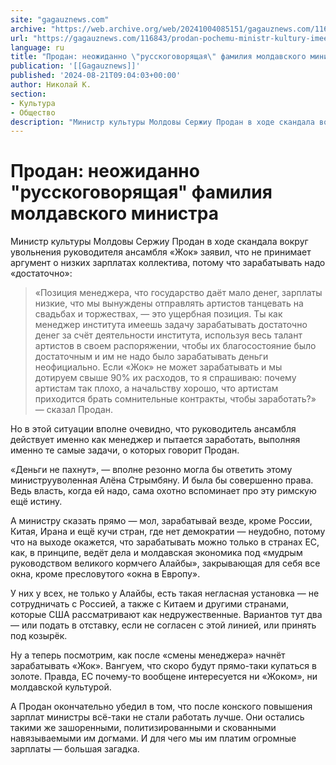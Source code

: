 ```yaml
---
site: "gagauznews.com"
archive: "https://web.archive.org/web/20241004085151/gagauznews.com/116843/prodan-pochemu-ministr-kultury-imeet-stol-govoryashhuyu-familiyu.html"
url: "https://gagauznews.com/116843/prodan-pochemu-ministr-kultury-imeet-stol-govoryashhuyu-familiyu.html"
language: ru
title: "Продан: неожиданно \"русскоговорящая\" фамилия молдавского министра"
publication: '[[Gagauznews]]'
published: '2024-08-21T09:04:03+00:00'
author: Николай К.
section:
- Культура
- Общество
description: "Министр культуры Молдовы Сержиу Продан в ходе скандала вокруг увольнения руководителя ансамбля «Жок» заявил, что не принимает аргумент о низких зарплатах коллектива, потому что зарабатывать надо «достаточно»: «Позиция менеджера, что государство даёт мало денег, зарплаты низкие, что мы вынуждены отправлять артистов танцевать на свадьбах и торжествах, — это ущербная позиция. Ты как менеджер института имеешь задачу зарабатывать достаточно денег за счёт деятельности института, используя весь талант артистов в своем распоряжении, чтобы их благосостояние было достаточным и им не надо было зарабатывать деньги неофициально. Если «Жок» не может зарабатывать и мы дотируем свыше 90% их расходов, то я спрашиваю: почему артистам […]"
---
```


# Продан: неожиданно "русскоговорящая" фамилия молдавского министра

Министр культуры Молдовы Сержиу Продан в ходе скандала вокруг увольнения руководителя ансамбля «Жок» заявил, что не принимает аргумент о низких зарплатах коллектива, потому что зарабатывать надо «достаточно»:

> «Позиция менеджера, что государство даёт мало денег, зарплаты низкие, что мы вынуждены отправлять артистов танцевать на свадьбах и торжествах, — это ущербная позиция. Ты как менеджер института имеешь задачу зарабатывать достаточно денег за счёт деятельности института, используя весь талант артистов в своем распоряжении, чтобы их благосостояние было достаточным и им не надо было зарабатывать деньги неофициально. Если «Жок» не может зарабатывать и мы дотируем свыше 90% их расходов, то я спрашиваю: почему артистам так плохо, а начальству хорошо, что артистам приходится брать сомнительные контракты, чтобы заработать?» — сказал Продан.

Но в этой ситуации вполне очевидно, что руководитель ансамбля действует именно как менеджер и пытается заработать, выполняя именно те самые задачи, о которых говорит Продан.

«Деньги не пахнут», — вполне резонно могла бы ответить этому министрууволенная Алёна Стрымбяну. И была бы совершенно права. Ведь власть, когда ей надо, сама охотно вспоминает про эту римскую ещё истину.

А министру сказать прямо — мол, зарабатывай везде, кроме России, Китая, Ирана и ещё кучи стран, где нет демократии — неудобно, потому что на выходе окажется, что зарабатывать можно только в странах ЕС, как, в принципе, ведёт дела и молдавская экономика под «мудрым руководством великого кормчего Алайбы», закрывающая для себя все окна, кроме пресловутого «окна в Европу».

У них у всех, не только у Алайбы, есть такая негласная установка — не сотрудничать с Россией, а также с Китаем и другими странами, которые США рассматривают как недружественные. Вариантов тут два — или подать в отставку, если не согласен с этой линией, или принять под козырёк.

Ну а теперь посмотрим, как после «смены менеджера» начнёт зарабатывать «Жок». Вангуем, что скоро будут прямо-таки купаться в золоте. Правда, ЕС почему-то вообщене интересуется ни «Жоком», ни молдавской культурой.

А Продан окончательно убедил в том, что после конского повышения зарплат министры всё-таки не стали работать лучше. Они остались такими же зашоренными, политизированными и скованными навязываемыми им догмами. И для чего мы им платим огромные зарплаты — большая загадка.